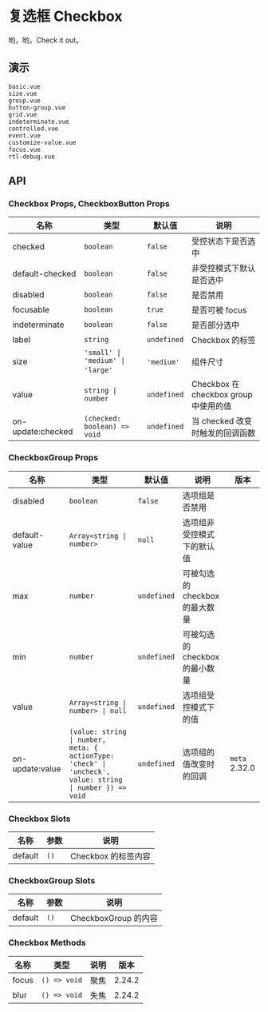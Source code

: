 # 复选框 Checkbox

哟，哟，Check it out。

## 演示

```demo
basic.vue
size.vue
group.vue
button-group.vue
grid.vue
indeterminate.vue
controlled.vue
event.vue
customize-value.vue
focus.vue
rtl-debug.vue
```

## API

### Checkbox Props, CheckboxButton Props

| 名称 | 类型 | 默认值 | 说明 |
| --- | --- | --- | --- |
| checked | `boolean` | `false` | 受控状态下是否选中 |
| default-checked | `boolean` | `false` | 非受控模式下默认是否选中 |
| disabled | `boolean` | `false` | 是否禁用 |
| focusable | `boolean` | `true` | 是否可被 focus |
| indeterminate | `boolean` | `false` | 是否部分选中 |
| label | `string` | `undefined` | Checkbox 的标签 |
| size  | `'small' \| 'medium' \| 'large'`  | `'medium'`  | 组件尺寸 |
| value | `string \| number` | `undefined` | Checkbox 在 checkbox group 中使用的值 |
| on-update:checked | `(checked: boolean) => void` | `undefined` | 当 checked 改变时触发的回调函数 |

### CheckboxGroup Props

| 名称 | 类型 | 默认值 | 说明 | 版本 |
| --- | --- | --- | --- | --- |
| disabled | `boolean` | `false` | 选项组是否禁用 |  |
| default-value | `Array<string \| number>` | `null` | 选项组非受控模式下的默认值 |  |
| max | `number` | `undefined` | 可被勾选的 checkbox 的最大数量 |  |
| min | `number` | `undefined` | 可被勾选的 checkbox 的最小数量 |  |
| value | `Array<string \| number> \| null` | `undefined` | 选项组受控模式下的值 |  |
| on-update:value | `(value: string \| number, meta: { actionType: 'check' \| 'uncheck', value: string \| number }) => void` | `undefined` | 选项组的值改变时的回调 | `meta` 2.32.0 |

### Checkbox Slots

| 名称    | 参数 | 说明                |
| ------- | ---- | ------------------- |
| default | `()` | Checkbox 的标签内容 |

### CheckboxGroup Slots

| 名称    | 参数 | 说明                 |
| ------- | ---- | -------------------- |
| default | `()` | CheckboxGroup 的内容 |

### Checkbox Methods

| 名称  | 类型         | 说明 | 版本   |
| ----- | ------------ | ---- | ------ |
| focus | `() => void` | 聚焦 | 2.24.2 |
| blur  | `() => void` | 失焦 | 2.24.2 |
